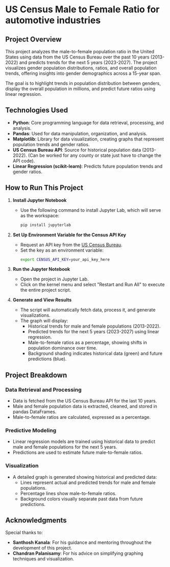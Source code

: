 # US Census Male to Female Ratio for automotive industries

## Project Overview

This project analyzes the male-to-female population ratio in the United States using data from the US Census Bureau over the past 10 years (2013-2022) and predicts trends for the next 5 years (2023-2027). The project visualizes gender population distributions, ratios, and overall population trends, offering insights into gender demographics across a 15-year span. 

The goal is to highlight trends in population distribution between genders, display the overall population in millions, and predict future ratios using linear regression.

## Technologies Used

- **Python**: Core programming language for data retrieval, processing, and analysis.
- **Pandas**: Used for data manipulation, organization, and analysis.
- **Matplotlib**: Library for data visualization, creating graphs that represent population trends and gender ratios.
- **US Census Bureau API**: Source for historical population data (2013-2022). (Can be worked for any county or state just have to change the API code).
- **Linear Regression (scikit-learn)**: Predicts future population trends and gender ratios.

## How to Run This Project

1. **Install Jupyter Notebook**
   - Use the following command to install Jupyter Lab, which will serve as the workspace:
     ```bash
     pip install jupyterlab
     ```

2. **Set Up Environment Variable for the Census API Key**
   - Request an API key from the [US Census Bureau](https://api.census.gov/data/key_signup.html).
   - Set the key as an environment variable:
     ```bash
     export CENSUS_API_KEY=your_api_key_here
     ```

3. **Run the Jupyter Notebook**
   - Open the project in Jupyter Lab.
   - Click on the kernel menu and select "Restart and Run All" to execute the entire project script.

4. **Generate and View Results**
   - The script will automatically fetch data, process it, and generate visualizations.
   - The graph will display:
     - Historical trends for male and female populations (2013-2022).
     - Predicted trends for the next 5 years (2023-2027) using linear regression.
     - Male-to-female ratios as a percentage, showing shifts in population dominance over time.
     - Background shading indicates historical data (green) and future predictions (blue).

## Project Breakdown

### Data Retrieval and Processing
- Data is fetched from the US Census Bureau API for the last 10 years.
- Male and female population data is extracted, cleaned, and stored in pandas DataFrames.
- Male-to-female ratios are calculated, expressed as a percentage.

### Predictive Modeling
- Linear regression models are trained using historical data to predict male and female populations for the next 5 years.
- Predictions are used to estimate future male-to-female ratios.

### Visualization
- A detailed graph is generated showing historical and predicted data:
  - Lines represent actual and predicted trends for male and female populations.
  - Percentage lines show male-to-female ratios.
  - Background colors visually separate past data from future predictions.

## Acknowledgments

Special thanks to:
- **Santhosh Kanala**: For his guidance and mentoring throughout the development of this project.
- **Chandran Palanisamy**: For his advice on simplifying graphing techniques and visualization.

